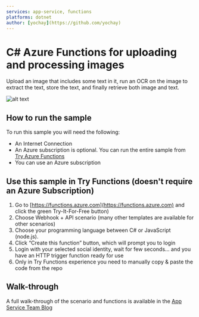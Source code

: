 ```yaml
---
services: app-service, functions
platforms: dotnet
author: [yochay](https://github.com/yochay)
---
```


# C# Azure Functions for uploading and processing images
Upload an image that includes some text in it, run an OCR on the image to extract the text, store the text, and finally retrieve both image and text.
 
![alt text](https://msdnshared.blob.core.windows.net/media/2016/10/testingWitaSPAAndFunctionLayout.jpg "Logo Simple Azure Functions SPA and image processing example")


## How to run the sample
To run this sample you will need the following:

* An Internet Connection
* An Azure subscription is optional. You can run the entire sample from [Try Azure Functions](https://functions.azure.com/try)
* You can use an Azure subscription 

<!--
## Deploy this sample to Azure (only for Azure Subscription)

1. Click on the Deploy to Azure button above
1. Login to your Azure Subscription
1. Fill out a few details in the Portal
1. Kick off your shoes, put your feet up, lean back and enjoy as this sample deploys itself.
-->
## Use this sample in Try Functions (doesn't require an Azure Subscription)

1. Go to [https://functions.azure.com](https://functions.azure.com) and click the green Try-It-For-Free button)
2.	Choose Webhook + API scenario (many other templates are available for other scenarios) 
3.	Choose your programming language between C# or JavaScript (node.js). 
4.	Click “Create this function” button, which will prompt you to login
5.	Login with your selected social identity, wait for few seconds… and you have an HTTP trigger function ready for use
6.	Only in Try Functions experience you need to manually copy & paste the code from the repo 

## Walk-through

A full walk-through of the scenario and functions is available in the [App Service Team Blog](https://aka.ms/tryazurefunctionblog)
